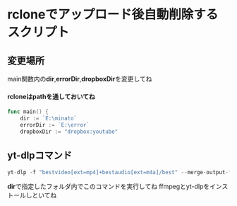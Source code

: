 # rcloneでアップロード後自動削除するスクリプト

## 変更場所
main関数内の**dir**,**errorDir**,**dropboxDir**を変更してね
#### rcloneはpathを通しておいてね
``` go
func main() {
    dir := `E:\minato` 
    errorDir := `E:\error`
    dropboxDir := "dropbox:youtube"

```

## yt-dlpコマンド
```py
yt-dlp -f "bestvideo[ext=mp4]+bestaudio[ext=m4a]/best" --merge-output-format mp4 -o "%(title)s.%(ext)s" --match-filter "!is_live & !was_live" "https://www.youtube.com/[ここにアカウント名]"
```
**dir**で指定したフォルダ内でこのコマンドを実行してね
ffmpegとyt-dlpをインストールしといてね